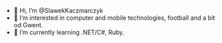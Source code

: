 - 👋 Hi, I’m @SlawekKaczmarczyk
- 👀 I’m interested in computer and mobile technologies, football and a bit od Gwent.
- 🌱 I’m currently learning .NET/C#, Ruby.

<!---
SlawekKaczmarczyk/SlawekKaczmarczyk is a ✨ special ✨ repository because its `README.md` (this file) appears on your GitHub profile.
You can click the Preview link to take a look at your changes.
--->
